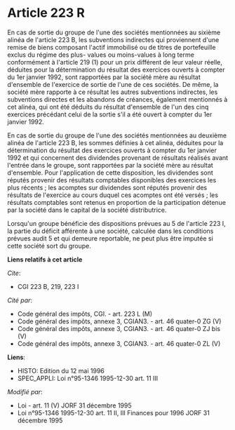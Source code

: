 # Article 223 R

En cas de sortie du groupe de l'une des sociétés mentionnées au sixième alinéa de l'article 223 B, les subventions indirectes
qui proviennent d'une remise de biens composant l'actif immobilisé ou de titres de portefeuille exclus du régime des plus-
values ou moins-values à long terme conformément à l'article 219 (1) pour un prix différent de leur valeur réelle, déduites
pour la détermination du résultat des exercices ouverts à compter du 1er janvier 1992, sont rapportées par la société mère au
résultat d'ensemble de l'exercice de sortie de l'une de ces sociétés. De même, la société mère rapporte à ce résultat les
autres subventions indirectes, les subventions directes et les abandons de créances, également mentionnés à cet alinéa, qui
ont été déduits du résultat d'ensemble de l'un des cinq exercices précédant celui de la sortie s'il a été ouvert à compter du
1er janvier 1992.

En cas de sortie du groupe de l'une des sociétés mentionnées au deuxième alinéa de l'article 223 B, les sommes définies à cet
alinéa, déduites pour la détermination du résultat des exercices ouverts à compter du 1er janvier 1992 et qui concernent des
dividendes provenant de résultats réalisés avant l'entrée dans le groupe, sont rapportées par la société mère au résultat
d'ensemble. Pour l'application de cette disposition, les dividendes sont réputés provenir des résultats comptables
disponibles des exercices les plus récents ; les acomptes sur dividendes sont réputés provenir des résultats de l'exercice au
cours duquel ces acomptes ont été versés ; les résultats comptables sont retenus en proportion de la participation détenue
par la société dans le capital de la société distributrice.

Lorsqu'un groupe bénéficie des dispositions prévues au 5 de l'article 223 I, la partie du déficit afférente à une société,
calculée dans les conditions prévues audit 5 et qui demeure reportable, ne peut plus être imputée si cette société sort du
groupe.

**Liens relatifs à cet article**

_Cite_:

  - CGI 223 B, 219, 223 I

_Cité par_:

  - Code général des impôts, CGI. - art. 223 L (M)
  - Code général des impôts, annexe 3, CGIAN3. - art. 46 quater-0 ZG (V)
  - Code général des impôts, annexe 3, CGIAN3. - art. 46 quater-0 ZJ bis (V)
  - Code général des impôts, annexe 3, CGIAN3. - art. 46 quater-0 ZL (V)

**Liens**:

  - HISTO: Edition du 12 mai 1996
  - SPEC_APPLI: Loi n°95-1346 1995-12-30 art. 11 III

_Modifié par_:

  - Loi - art. 11 (V) JORF 31 décembre 1995
  - Loi n°95-1346 1995-12-30 art. 11 II, III Finances pour 1996 JORF 31 décembre 1995
